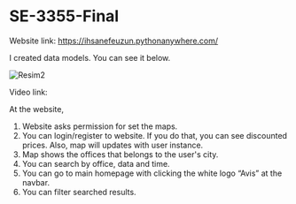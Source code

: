 # SE-3355-Final

Website link: https://ihsanefeuzun.pythonanywhere.com/  

I created data models. You can see it below.

![Resim2]([https://github.com/ihsanefeuzun/SE-3355-Homework2/assets/139785527/3bd7614e-2cd8-4910-a29c-1c697d21f3da](https://github.com/ihsanefeuzun/SE-3355-Final/blob/main/model.png?raw=true))

Video link:
 

At the website, 
1.	Website asks permission for set the maps.
2.	You can login/register to website. If you do that, you can see discounted prices. Also, map will updates with user instance.
3.	Map shows the offices that belongs to the user's city.
4.	You can search by office, data and time.
5.	You can go to main homepage with clicking the white logo “Avis” at the navbar.
6.	You can filter searched results.
